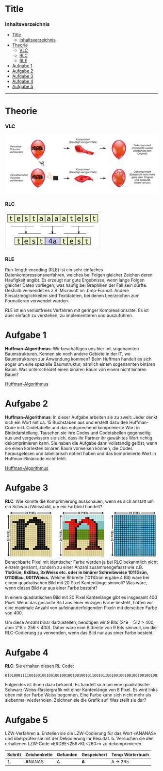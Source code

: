 # Title

### Inhaltsverzeichnis
- [Title](#title)
    - [Inhaltsverzeichnis](#inhaltsverzeichnis)
- [Theorie](#theorie)
    - [VLC](#vlc)
    - [RLC](#rlc)
    - [RLE](#rle)
- [Aufgabe 1](#aufgabe-1)
- [Aufgabe 2](#aufgabe-2)
- [Aufgabe 3](#aufgabe-3)
- [Aufgabe 4](#aufgabe-4)
- [Aufgabe 5](#aufgabe-5)

---------------------------------------
# Theorie
### VLC

![VLC](/04_03%20-%20Week%203/Content/VLC.jpg)

### RLC

![RLC](/04_03%20-%20Week%203/Content/RLE.png)

### RLE
Run-length encoding (RLE) ist ein sehr einfaches Datenkompressionsverfahren, welches bei Folgen gleicher Zeichen deren Häufigkeit angibt. Es erzeugt nur gute Ergebnisse, wenn lange Folgen gleicher Daten vorliegen, was häufig bei Graphiken der Fall sein dürfte. Deshalb verwendet es z.B. Microsoft im .bmp-Format. Andere Einsatzmöglichkeiten sind Textdateien, bei denen Leerzeichen zum Formatieren verwendet wurden.

RLE ist ein verlustfreies Verfahren mit geringer Kompressionsrate. Es ist aber einfach zu verstehen, zu implementieren und auszuführen.

# Aufgabe 1
**Huffman-Algorithmus**: Wir beschäftigen uns hier mit sogenannten Baumstrukturen. 
Kennen sie noch andere Gebiete in der IT, wo Baumstrukturen zur Anwendung 
kommen? Beim Huffman handelt es sich sogar um eine spezielle Baumstruktur, 
nämlich einem sogenannten binären Baum. Was unterscheidet einen binären Baum 
von einem nicht binären Baum?

[Huffman-Algorithmus](/Huffmann/README.md)

# Aufgabe 2
**Huffman-Algorithmus**: In dieser Aufgabe arbeiten sie zu zweit: Jeder denkt sich ein 
Wort mit ca. 15 Buchstaben aus und erstellt dazu den Huffman-Code inkl. 
Codetabelle und das entsprechend komprimierte Wort in Binärdarstellung. Tauschen 
sie ihre Codes und Codetabellen gegenseitig aus und vergewissern sie sich, dass ihr 
Partner ihr gewähltes Wort richtig dekomprimieren kann. Sie haben die Aufgabe dann 
vollständig gelöst, wenn sie einen korrekten binären Baum vorweisen können, die 
Codes herausgelesen und tabellarisch notiert haben und das komprimierte Wort in
Huffman-Binärcode nicht fehlt.

[Huffman-Algorithmus](/Huffmann/README.md)

# Aufgabe 3
**RLC**: Wie könnte die Komprimierung ausschauen, wenn es sich anstatt um ein 
Schwarz/Weissbild, um ein Farbbild handelt?
![RLC](/04_03%20-%20Week%203/Content/Aufgabe3-RLC.png)
Benachbarte Pixel mit identischer Farbe werden ja bei RLC bekanntlich nicht einzeln 
genannt, sondern zu einer Anzahl zusammengefasst wie z.B. **11xGrün, 6xBlau, 
3xWeiss etc. oder in binärer Schreibweise 1011Grün, 0110Blau, 0011Weiss.** Welche 
Bitbreite (1011Grün ergäbe 4 Bit) wäre bei einem quadratischen Bild mit 20 Pixel 
Kantenlänge sinnvoll? Was wäre, wenn dieses Bild nur aus einer Farbe besteht?

In einem quadratischen Bild mit 20 Pixel Kantenlänge gibt es insgesamt 400 Pixel. Wenn das gesamte Bild aus einer einzigen Farbe besteht, hätten wir eine maximale Anzahl von aufeinanderfolgenden Pixeln mit derselben Farbe von 400.

Um diese Anzahl binär darzustellen, benötigen wir 9 Bits (2^9 = 512 > 400, aber 2^8 = 256 < 400). Daher wäre eine Bitbreite von 9 Bits sinnvoll, um die RLC-Codierung zu verwenden, wenn das Bild nur aus einer Farbe besteht.

# Aufgabe 4
**RLC**: Sie erhalten diesen RL-Code:
```
010100011110010010010010010010010010010110010110010010010010010010010010001
```
Folgendes ist ihnen dazu bekannt: Es handelt sich um eine quadratische Schwarz-Weiss-Rastergrafik mit einer Kantenlänge von 8 Pixel. Es wird links oben mit der 
Farbe Weiss begonnen. Eine Farbe kann sich nicht mehr als siebenmal wiederholen. 
Zeichnen sie die Grafik auf. Was stellt sie dar?

# Aufgabe 5
LZW-Verfahren
a. Erstellen sie die LZW-Codierung für das Wort «ANANAS» und überprüfen sie 
mit der Dekodierung ihr Resultat. 
b. Versuchen sie den erhaltenen LZW-Code «ERDBE<256>KL<260>» zu 
dekomprimieren.

| Schritt | Zeichenkette | Gefunden | Gespeichert | Temp Wörterbuch |
| --- | --- | --- | --- | --- |
| 1. | **A**NANAS | A | **A** | A -> 265 |